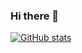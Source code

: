 ### Hi there 👋

[![GitHub stats](https://github-readme-stats.vercel.app/api?username=newcomb-luke&theme=dark)](https://github.com/anuraghazra/github-readme-stats)

<!--
**newcomb-luke/newcomb-luke** is a ✨ _special_ ✨ repository because its `README.md` (this file) appears on your GitHub profile.

Here are some ideas to get you started:

- 🔭 I’m currently working on ...
- 🌱 I’m currently learning ...
- 👯 I’m looking to collaborate on ...
- 🤔 I’m looking for help with ...
- 💬 Ask me about ...
- 📫 How to reach me: ...
- 😄 Pronouns: ...
- ⚡ Fun fact: ...
-->
